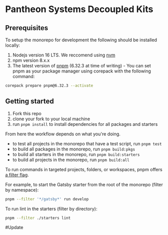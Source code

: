 # Pantheon Systems Decoupled Kits

## Prerequisites

To setup the monorepo for development the following should be installed locally:

1. Nodejs version 16 LTS. We reccomend using [nvm](https://github.com/nvm-sh/nvm)
1. npm version 8.x.x
1. The latest version of [pnpm](https://pnpm.io/installation) (6.32.3 at time of writing) - You can set pnpm as your package manager using corepack with the following command:

```bash
corepack prepare pnpm@6.32.3 --activate
```

## Getting started

1. Fork this repo
1. clone your fork to your local machine
1. run `pnpm install` to install dependencies for all packages and starters

From here the workflow depends on what you're doing.

- to test all projects in the monorepo that have a test script, run `pnpm test`
- to build all packages in the monorepo, run `pnpm build:pkgs`
- to build all starters in the monorepo, run `pnpm build:starters`
- to build all projects in the monorepo, run `pnpm build:all`

To run commands in targeted projects, folders, or workspaces, pnpm offers [a filter flag](https://pnpm.io/filtering).

For example, to start the Gatsby starter from the root of the monorepo (filter by namespace):

```bash
pnpm --filter '*/gatsby*' run develop
```

To run lint in the starters (filter by directory):

```bash
pnpm --filter ./starters lint
```

#Update
